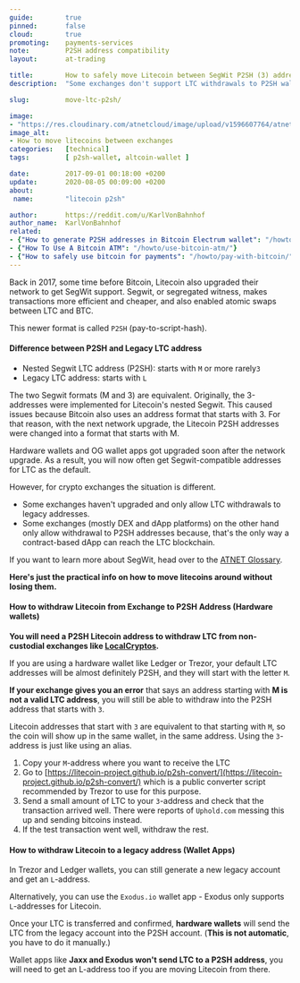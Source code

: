 ```yaml
---
guide:        true
pinned:       false
cloud:        true
promoting:    payments-services
note:         P2SH address compatibility
layout:       at-trading

title:        How to safely move Litecoin between SegWit P2SH (3) addresses and legacy (L) addresses
description:  "Some exchanges don't support LTC withdrawals to P2SH wallets and other don't support legacy addresses. Here's how to convert between them."

slug:         move-ltc-p2sh/

image:
- "https://res.cloudinary.com/atnetcloud/image/upload/v1596607764/atnet/_how-to/ltc-p2sh-transfers_hvn9gg.jpg"
image_alt:
- How to move litecoins between exchanges
categories:   [technical]
tags:         [ p2sh-wallet, altcoin-wallet ]

date:         2017-09-01 00:18:00 +0200
update:       2020-08-05 00:09:00 +0200
about:
 name:        "litecoin p2sh"

author:       https://reddit.com/u/KarlVonBahnhof
author_name:  KarlVonBahnhof
related:
- {"How to generate P2SH addresses in Bitcoin Electrum wallet": "/howto/generate-bitcoin-p2sh-address/"}
- {"How To Use A Bitcoin ATM": "/howto/use-bitcoin-atm/"}
- {"How to safely use bitcoin for payments": "/howto/pay-with-bitcoin/"}
---
```


Back in 2017, some time before Bitcoin, Litecoin also upgraded their network to get SegWit support. Segwit, or segregated witness, makes transactions more efficient and cheaper, and also enabled atomic swaps between LTC and BTC.

This newer format is called `P2SH` (pay-to-script-hash).

#### Difference between P2SH and Legacy LTC address

* Nested Segwit LTC address (P2SH): starts with `M` or more rarely`3`
* Legacy LTC address: starts with `L`

The two Segwit formats (M and 3) are equivalent. Originally, the 3-addresses were implemented for Litecoin's nested Segwit. This caused issues because Bitcoin also uses an address format that starts with 3. For that reason, with the next network upgrade, the Litecoin P2SH addresses were changed into a format that starts with M.

Hardware wallets and OG wallet apps got upgraded soon after the network upgrade. As a result, you will now often get Segwit-compatible addresses for LTC as the default.

However, for crypto exchanges the situation is different.

* Some exchanges haven't upgraded and only allow LTC withdrawals to legacy addresses.
* Some exchanges (mostly DEX and dApp platforms) on the other hand only allow withdrawal to P2SH addresses because, that's the only way a contract-based dApp can reach the LTC blockchain.

If you want to learn more about SegWit, head over to the [ATNET Glossary](/howto/segwit/).

**Here's just the practical info on how to move litecoins around without losing them.**

#### How to withdraw Litecoin from Exchange to P2SH Address (Hardware wallets)

<strong>You will need a P2SH Litecoin address to withdraw LTC from non-custodial exchanges like <a rel="nofollow" href="https://localcryptos.com/r/bocmask">LocalCryptos</a>.</strong>

If you are using a hardware wallet like Ledger or Trezor, your default LTC addresses will be almost definitely P2SH, and they will start with the letter `M`.

**If your exchange gives you an error** that says an address starting with **M is not a valid LTC address**, you will still be able to withdraw into the P2SH address that starts with `3`.

Litecoin addresses that start with `3` are equivalent to that starting with `M`, so the coin will show up in the same wallet, in the same address. Using the `3`-address is just like using an alias.

1. Copy your `M`-address where you want to receive the LTC
2. Go to [https://litecoin-project.github.io/p2sh-convert/](https://litecoin-project.github.io/p2sh-convert/) which is a public converter script recommended by Trezor to use for this purpose.
3. Send a small amount of LTC to your `3`-address and check that the transaction arrived well. There were reports of `Uphold.com` messing this up and sending bitcoins instead.
4. If the test transaction went well, withdraw the rest.

#### How to withdraw Litecoin to a legacy address (Wallet Apps)

In Trezor and Ledger wallets, you can still generate a new legacy account and get an `L`-address.

Alternatively, you can use the `Exodus.io` wallet app - Exodus only supports `L`-addresses for Litecoin.

Once your LTC is transferred and confirmed, **hardware wallets** will send the LTC from the legacy account into the P2SH account. (**This is not automatic**, you have to do it manually.)

Wallet apps like **Jaxx and Exodus won't send LTC to a P2SH address**, you will need to get an L-address too if you are moving Litecoin from there.
